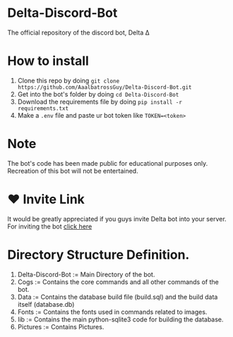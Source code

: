 # Delta-Discord-Bot
The official repository of the discord bot, Delta Δ

# How to install 
1. Clone this repo by doing ```git clone https://github.com/AaalbatrossGuy/Delta-Discord-Bot.git```
2. Get into the bot's folder by doing ```cd Delta-Discord-Bot```
3. Download the requirements file by doing ```pip install -r requirements.txt```
4. Make a `.env` file and paste ur bot token like ```TOKEN=<token>```

# Note
The bot's code has been made public for educational purposes only. Recreation of this bot will not be entertained.

# ♥ Invite Link
It would be greatly appreciated if you guys invite Delta bot into your server. For inviting the bot [click here](https://discord.com/api/oauth2/authorize?client_id=830047831972118588&permissions=1610738694&scope=bot)

# Directory Structure Definition.

1. Delta-Discord-Bot := Main Directory of the bot.
2. Cogs := Contains the core commands and all other commands of the bot.
3. Data := Contains the database build file (build.sql) and the build data itself (database.db)
4. Fonts := Contains the fonts used in commands related to images.
5. lib := Contains the main python-sqlite3 code for building the database.
6. Pictures := Contains Pictures.
